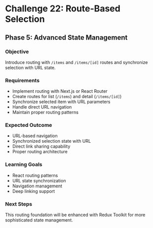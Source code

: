 # Challenge 22: Route-Based Selection

## Phase 5: Advanced State Management

### Objective
Introduce routing with `/items` and `/items/[id]` routes and synchronize selection with URL state.

### Requirements
- Implement routing with Next.js or React Router
- Create routes for list (`/items`) and detail (`/items/[id]`)
- Synchronize selected item with URL parameters
- Handle direct URL navigation
- Maintain proper routing patterns

### Expected Outcome
- URL-based navigation
- Synchronized selection state with URL
- Direct link sharing capability
- Proper routing architecture

### Learning Goals
- React routing patterns
- URL state synchronization
- Navigation management
- Deep linking support

### Next Steps
This routing foundation will be enhanced with Redux Toolkit for more sophisticated state management.
